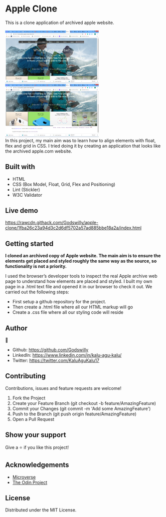 
# Apple Clone

This is a clone application of archived apple website.
<br>
<br>
<img src="assets/sample1.PNG" width="300"> 
<img src="assets/sample2.PNG" width="300"> 
<br>
In this project, my main aim was to learn how to align elements with float, flex and grid in CSS. I tried doing it by creating an application that looks like the archived apple.com website.

## Built with
  * HTML 
  * CSS (Box Model, Float, Grid, Flex and Positioning)
  * Lint (Stickler)
  * W3C Validator

## Live demo
https://rawcdn.githack.com/Godswilly/apple-clone/1fba26c23a94d3c2d6df5702a57ad885bbe18a2a/index.html

## Getting started
**I cloned an archived copy of Apple website. The main aim is to ensure the elements get placed and styled roughly the same way as the source, so functionality is not a priority.**

I used the browser’s developer tools to inspect the real Apple archive web page to understand how elements are placed and styled.
I built my own page in a .html text file and opened it in our browser to check it out. We carried out the following steps:
  - First setup a github repository for the project.
  - Then create a .html file where all our HTML markup will go
  - Create a .css file where all our styling code will reside

## Author
 :bust_in_silhouette:
 * Github: https://github.com/Godswilly
 * LinkedIn: https://www.linkedin.com/in/kalu-agu-kalu/
 * Twitter: https://twitter.com/KaluAguKalu17

## Contributing
Contributions, issues and feature requests are welcome!

   1. Fork the Project
   2. Create your Feature Branch (git checkout -b feature/AmazingFeature)
   3. Commit your Changes (git commit -m 'Add some AmazingFeature')
   4. Push to the Branch (git push origin feature/AmazingFeature)
   5. Open a Pull Request

## Show your support
Give a :star: if you like this project!

## Acknowledgements
  * [Microverse](https://www.microverse.org/)
  * [The Odin Project](https://www.theodinproject.com/courses/html5-and-css3/lessons/embedding-images-and-video#introduction)

## License
 Distributed under the MIT License.